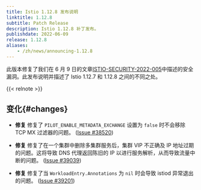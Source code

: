 ```yaml
---
title: Istio 1.12.8 发布说明
linktitle: 1.12.8
subtitle: Patch Release
description: Istio 1.12.8 补丁发布。
publishdate: 2022-06-09
release: 1.12.8
aliases:
    - /zh/news/announcing-1.12.8
---
```


此版本修复了我们在 6 月 9 日的文章[ISTIO-SECURITY-2022-005](/zh/news/security/istio-security-2022-005)中描述的安全漏洞。此发布说明并描述了 Istio 1.12.7 和 1.12.8 之间的不同之处。

{{< relnote >}}

## 变化{#changes}

- **修复** 修复了 `PILOT_ENABLE_METADATA_EXCHANGE` 设置为 `false` 时不会移除 TCP MX 过滤器的问题。
  ([Issue #38520](https://github.com/istio/istio/issues/38520))

- **修复** 修复了在一个集群中删除多集群服务后，集群 VIP 不正确及 IP 地址过期的问题。这将导致 DNS 代理返回陈旧的 IP 以进行服务解析，从而导致流量中断的问题。
  ([Issue #39039](https://github.com/istio/istio/issues/39039))

- **修复** 修复了当 `WorkloadEntry.Annotations` 为 `nil` 时会导致 istiod 异常退出的问题。
  ([Issue #39201](https://github.com/istio/istio/issues/39201))
